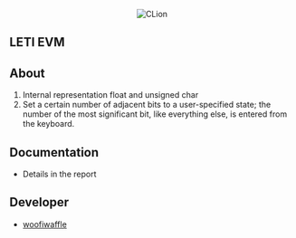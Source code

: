 <p align = "center">
  <img alt="CLion" src="https://img.shields.io/badge/CLion-2023.2.1-green?style=plastic&logo=clion&logoColor=green&labelColor=black&color=grey">
</p>

## LETI EVM

## About

1. Internal representation float and unsigned char
2. Set a certain number of adjacent bits to a user-specified state; the number of the most significant bit, like everything else, is entered from the keyboard.

## Documentation 

*  Details in the report

## Developer

*  [woofiwaffle](https://github.com/woofiwaffle)
